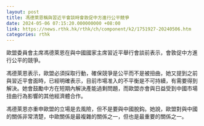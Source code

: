 ```yaml
---
layout: post
title: 馮德萊恩稱與習近平會談時會敦促中方進行公平競爭
date: 2024-05-06 07:15:20.000000000 +08:00
link: https://news.rthk.hk/rthk/ch/component/k2/1751927-20240506.htm
categories: rthk
---
```


歐盟委員會主席馮德萊恩在與中國國家主席習近平舉行會談前表示，會敦促中方進行公平的競爭。

馮德萊恩表示，歐盟必須採取行動，確保競爭是公平而不是被扭曲，她又提到之前與習近平會面時，已經明確表示，目前市場准入的不平衡是不可持續，有需要得到解決。她會鼓勵中方在短期內解決產能過剩問題，而歐盟亦會與日益受到中國市場扭曲行為影響的其他經濟體合作。

馮德萊恩亦重申歐盟的立場是去風險，但不是要與中國脫鈎。她說，歐盟對與中國的關係非常清楚，中歐關係是最複雜的關係之一，但也是最重要的關係之一。

